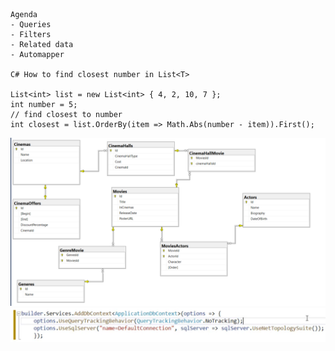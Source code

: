 ```
Agenda
- Queries
- Filters
- Related data
- Automapper

C# How to find closest number in List<T>

List<int> list = new List<int> { 4, 2, 10, 7 };
int number = 5;
// find closest to number
int closest = list.OrderBy(item => Math.Abs(number - item)).First();

```
![Alt text](resources/image.png)
![Alt text](resources/globleNoTracking.png)
